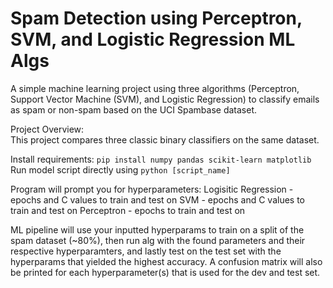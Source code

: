 # __Spam Detection using Perceptron, SVM, and Logistic Regression ML Algs__

A simple machine learning project using three algorithms (Perceptron, Support Vector Machine (SVM), and Logistic Regression) to classify emails as spam or non-spam based on the UCI Spambase dataset.  

Project Overview:  
This project compares three classic binary classifiers on the same dataset.  



Install requirements: `pip install numpy pandas scikit-learn matplotlib`
Run model script directly using `python [script_name]`

Program will prompt you for hyperparameters:
Logisitic Regression - epochs and C values to train and test on
SVM - epochs and C values to train and test on
Perceptron - epochs to train and test on

ML pipeline will use your inputted hyperparams to train on a split of the spam dataset (~80%), then run alg with the found parameters and their respective hyperparamters, and lastly test on the test set with the hyperparams that yielded the highest accuracy. A confusion matrix will also be printed for each hyperparameter(s) that is used for the dev and test set.


